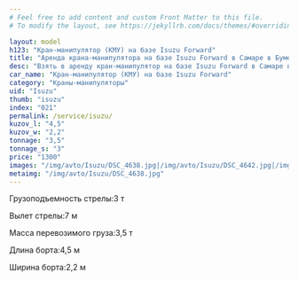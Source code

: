 ```yaml
---
# Feel free to add content and custom Front Matter to this file.
# To modify the layout, see https://jekyllrb.com/docs/themes/#overriding-theme-defaults

layout: model
h123: "Кран-манипулятор (КМУ) на базе Isuzu Forward"
title: "Аренда крана-манипулятора на базе Isuzu Forward в Самаре в Бумеранг-АвтоТранс"
desc: "Взять в аренду кран-манипулятор на базе Isuzu Forward в Самаре в Бумеранг-АвтоТранс"
car_name: "Кран-манипулятор (КМУ) на базе Isuzu Forward"
category: "Краны-манипуляторы"
uid: "Isuzu"
thumb: "isuzu"
index: "021"
permalink: /service/isuzu/
kuzov_l: "4,5"
kuzov_w: "2,2"
tonnage: "3,5"
tonnage_s: "3"
price: "1300"
images: "/img/avto/Isuzu/DSC_4638.jpg|/img/avto/Isuzu/DSC_4642.jpg|/img/avto/Isuzu/DSC_4653.jpg"
metaimg: "/img/avto/Isuzu/DSC_4638.jpg"
---
```


<span>Грузоподъемность стрелы:</span><span>3 т</span>

<span>Вылет стрелы:</span><span>7 м</span>

<span>Масса перевозимого груза:</span><span>3,5 т</span>

<span>Длина борта:</span><span>4,5 м</span>

<span>Ширина борта:</span><span>2,2 м</span>
